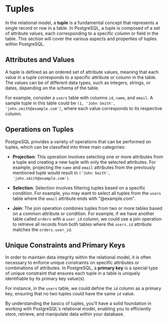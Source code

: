 # Tuples

In the relational model, a **tuple** is a fundamental concept that represents a single record or row in a table. In PostgreSQL, a tuple is composed of a set of attribute values, each corresponding to a specific column or field in the table. This section will cover the various aspects and properties of tuples within PostgreSQL.

## Attributes and Values

A tuple is defined as an ordered set of attribute values, meaning that each value in a tuple corresponds to a specific attribute or column in the table. The values can be of different data types, such as integers, strings, or dates, depending on the schema of the table.

For example, consider a `users` table with columns `id`, `name`, and `email`. A sample tuple in this table could be `(1, 'John Smith', 'john.smith@example.com')`, where each value corresponds to its respective column.

## Operations on Tuples

PostgreSQL provides a variety of operations that can be performed on tuples, which can be classified into three main categories:

- **Projection**: This operation involves selecting one or more attributes from a tuple and creating a new tuple with only the selected attributes. For example, projecting the `name` and `email` attributes from the previously mentioned tuple would result in `('John Smith', 'john.smith@example.com')`.

- **Selection**: Selection involves filtering tuples based on a specific condition. For example, you may want to select all tuples from the `users` table where the `email` attribute ends with "@example.com".

- **Join**: The join operation combines tuples from two or more tables based on a common attribute or condition. For example, if we have another table called `orders` with a `user_id` column, we could use a join operation to retrieve all records from both tables where the `users.id` attribute matches the `orders.user_id`.

## Unique Constraints and Primary Keys

In order to maintain data integrity within the relational model, it is often necessary to enforce unique constraints on specific attributes or combinations of attributes. In PostgreSQL, a **primary key** is a special type of unique constraint that ensures each tuple in a table is uniquely identifiable by its primary key value(s).

For instance, in the `users` table, we could define the `id` column as a primary key, ensuring that no two tuples could have the same `id` value.

By understanding the basics of tuples, you'll have a solid foundation in working with PostgreSQL's relational model, enabling you to efficiently store, retrieve, and manipulate data within your database.